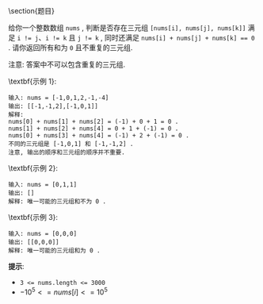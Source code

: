 \section{题目}

给你一个整数数组 `nums` , 判断是否存在三元组 `[nums[i], nums[j], nums[k]]` 满足 `i != j`、`i != k` 且 `j != k` , 同时还满足 `nums[i] + nums[j] + nums[k] == 0` . 请你返回所有和为 `0` 且不重复的三元组. 

注意: 答案中不可以包含重复的三元组. 

\textbf{示例 1}: 

```
输入: nums = [-1,0,1,2,-1,-4]
输出: [[-1,-1,2],[-1,0,1]]
解释: 
nums[0] + nums[1] + nums[2] = (-1) + 0 + 1 = 0 . 
nums[1] + nums[2] + nums[4] = 0 + 1 + (-1) = 0 . 
nums[0] + nums[3] + nums[4] = (-1) + 2 + (-1) = 0 . 
不同的三元组是 [-1,0,1] 和 [-1,-1,2] . 
注意, 输出的顺序和三元组的顺序并不重要. 
```

\textbf{示例 2}: 

```
输入: nums = [0,1,1]
输出: []
解释: 唯一可能的三元组和不为 0 . 
```

\textbf{示例 3}: 

```
输入: nums = [0,0,0]
输出: [[0,0,0]]
解释: 唯一可能的三元组和为 0 . 
```

**提示**: 

- `3 <= nums.length <= 3000`
- $-10^5 <= nums[i] <= 10^5$